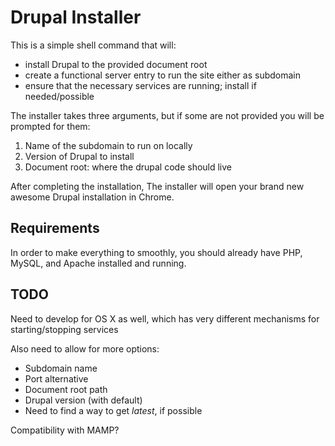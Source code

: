 # Drupal Installer

This is a simple shell command that will:
* install Drupal to the provided document root
* create a functional server entry to run the site either
 as subdomain
* ensure that the necessary services are running; install
 if needed/possible

The installer takes three arguments, but if some are
not provided you will be prompted for them:

1. Name of the subdomain to run on locally
2. Version of Drupal to install
3. Document root: where the drupal code should live

After completing the installation, The installer will
open your brand new awesome Drupal installation in Chrome.

## Requirements
In order to make everything to smoothly, you should already
have PHP, MySQL, and Apache installed and running.

## TODO
Need to develop for OS X as well, which has very different
mechanisms for starting/stopping services

Also need to allow for more options:
* Subdomain name
 * Port alternative
* Document root path
* Drupal version (with default)
 * Need to find a way to get *latest*, if possible

Compatibility with MAMP?
